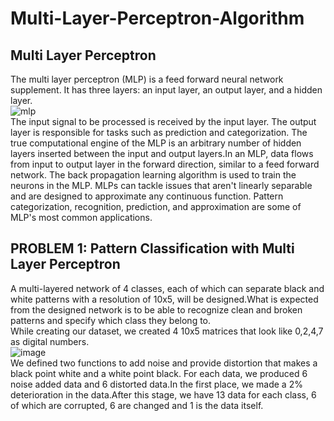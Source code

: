 # Multi-Layer-Perceptron-Algorithm
## Multi Layer Perceptron
The multi layer perceptron (MLP) is a feed forward neural network supplement. It has three layers: an input layer, an output layer, and a hidden layer. <br/>
![mlp](https://user-images.githubusercontent.com/78887209/157832855-226eafc8-d317-4960-a350-e24039027ac0.png)  <br/>
The input signal to be processed is received by the input layer. The output layer is responsible for tasks such as prediction and categorization. The true computational engine of the MLP is an arbitrary number of hidden layers inserted between the input and output layers.In an MLP, data flows from input to output layer in the forward direction, similar to a feed forward network. The back propagation learning algorithm is used to train the neurons in the MLP. MLPs can tackle issues that aren't linearly separable and are designed to approximate any continuous function. Pattern categorization, recognition, prediction, and approximation are some of MLP's most common applications. <br/>
## PROBLEM 1: Pattern Classification with Multi Layer Perceptron
A multi-layered network of 4 classes, each of which can separate black and white patterns with a resolution of 10x5, will be designed.What is expected from the designed network is to be able to recognize clean and broken patterns and specify which class they belong to. <br/>
While creating our dataset, we created 4 10x5 matrices that look like 0,2,4,7 as digital numbers. <br/>
![image](https://user-images.githubusercontent.com/78887209/157834792-c2b9fe73-aef7-4d8d-8f9e-bb7f072713b8.png) <br/>
We defined two functions to add noise and provide distortion that makes a black point white and a white point black. For each data, we produced 6 noise added data and 6 distorted data.In the first place, we made a 2% deterioration in the data.After this stage, we have 13 data for each class, 6 of which are corrupted, 6 are changed and 1 is the data itself.
